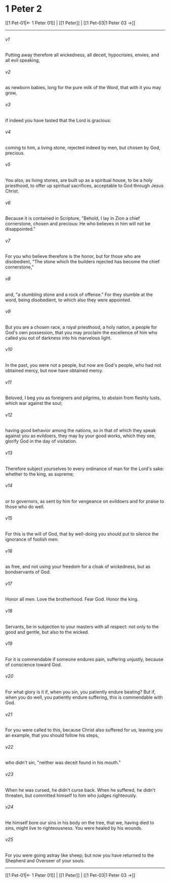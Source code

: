 # 1 Peter 2

[[1 Pet-01|← 1 Peter 01]] | [[1 Peter]] | [[1 Pet-03|1 Peter 03 →]]
***



###### v1 
Putting away therefore all wickedness, all deceit, hypocrisies, envies, and all evil speaking, 

###### v2 
as newborn babies, long for the pure milk of the Word, that with it you may grow, 

###### v3 
if indeed you have tasted that the Lord is gracious: 

###### v4 
coming to him, a living stone, rejected indeed by men, but chosen by God, precious. 

###### v5 
You also, as living stones, are built up as a spiritual house, to be a holy priesthood, to offer up spiritual sacrifices, acceptable to God through Jesus Christ. 

###### v6 
Because it is contained in Scripture, "Behold, I lay in Zion a chief cornerstone, chosen and precious: He who believes in him will not be disappointed." 

###### v7 
For you who believe therefore is the honor, but for those who are disobedient, "The stone which the builders rejected has become the chief cornerstone," 

###### v8 
and, "a stumbling stone and a rock of offense." For they stumble at the word, being disobedient, to which also they were appointed. 

###### v9 
But you are a chosen race, a royal priesthood, a holy nation, a people for God's own possession, that you may proclaim the excellence of him who called you out of darkness into his marvelous light. 

###### v10 
In the past, you were not a people, but now are God's people, who had not obtained mercy, but now have obtained mercy. 

###### v11 
Beloved, I beg you as foreigners and pilgrims, to abstain from fleshly lusts, which war against the soul; 

###### v12 
having good behavior among the nations, so in that of which they speak against you as evildoers, they may by your good works, which they see, glorify God in the day of visitation. 

###### v13 
Therefore subject yourselves to every ordinance of man for the Lord's sake: whether to the king, as supreme; 

###### v14 
or to governors, as sent by him for vengeance on evildoers and for praise to those who do well. 

###### v15 
For this is the will of God, that by well-doing you should put to silence the ignorance of foolish men: 

###### v16 
as free, and not using your freedom for a cloak of wickedness, but as bondservants of God. 

###### v17 
Honor all men. Love the brotherhood. Fear God. Honor the king. 

###### v18 
Servants, be in subjection to your masters with all respect: not only to the good and gentle, but also to the wicked. 

###### v19 
For it is commendable if someone endures pain, suffering unjustly, because of conscience toward God. 

###### v20 
For what glory is it if, when you sin, you patiently endure beating? But if, when you do well, you patiently endure suffering, this is commendable with God. 

###### v21 
For you were called to this, because Christ also suffered for us, leaving you an example, that you should follow his steps, 

###### v22 
who didn't sin, "neither was deceit found in his mouth." 

###### v23 
When he was cursed, he didn't curse back. When he suffered, he didn't threaten, but committed himself to him who judges righteously. 

###### v24 
He himself bore our sins in his body on the tree, that we, having died to sins, might live to righteousness. You were healed by his wounds. 

###### v25 
For you were going astray like sheep; but now you have returned to the Shepherd and Overseer of your souls.

***
[[1 Pet-01|← 1 Peter 01]] | [[1 Peter]] | [[1 Pet-03|1 Peter 03 →]]
